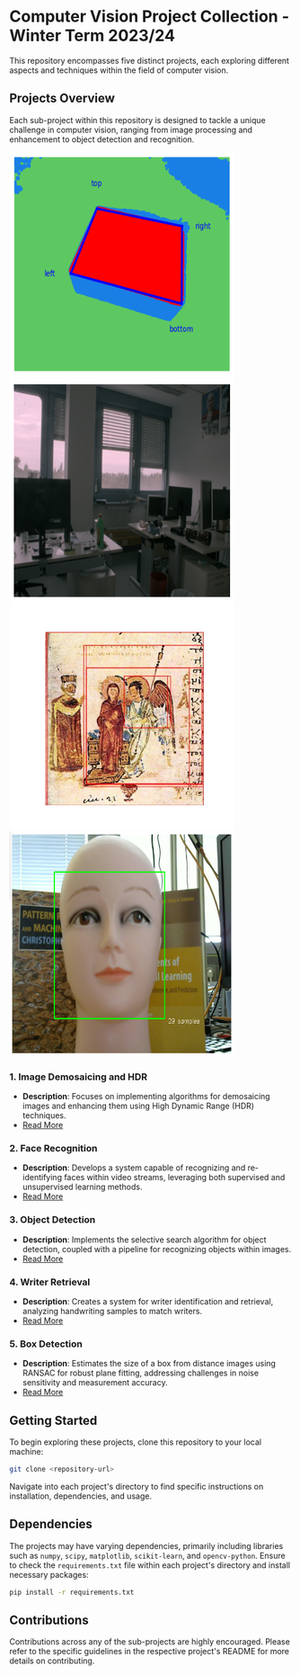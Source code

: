 # Computer Vision Project Collection - Winter Term 2023/24

This repository encompasses five distinct projects, each exploring different aspects and techniques within the field of computer vision.

## Projects Overview

Each sub-project within this repository is designed to tackle a unique challenge in computer vision, ranging from image processing and enhancement to object detection and recognition.

<p float="left">
  <img src="Box_Detection/images/1.png" width="400" height="400"/> <!-- Adjust width as needed -->
  <img src="Demosaicing_HDR/results/8.png" width="400" height="400"/> <!-- Adjust width as needed -->
  <img src="Object_Detection/results/ca-annun1.jpg" width="400" height="400"/> <!-- Adjust width as needed -->
  <img src="Face_Recognition/Screenshot 2024-03-26 at 19.25.13.png" width="400" height="400"/> <!-- Adjust width as needed -->
</p>


### 1. Image Demosaicing and HDR

- **Description**: Focuses on implementing algorithms for demosaicing images and enhancing them using High Dynamic Range (HDR) techniques.
- [Read More](Demosaicing_HDR/README.md)

### 2. Face Recognition

- **Description**: Develops a system capable of recognizing and re-identifying faces within video streams, leveraging both supervised and unsupervised learning methods.
- [Read More](Face_Recognition/README.md)

### 3. Object Detection

- **Description**: Implements the selective search algorithm for object detection, coupled with a pipeline for recognizing objects within images.
- [Read More](Object_Detection/README.md)

### 4. Writer Retrieval

- **Description**: Creates a system for writer identification and retrieval, analyzing handwriting samples to match writers.
- [Read More](Writer_Identification/README.md)

### 5. Box Detection

- **Description**: Estimates the size of a box from distance images using RANSAC for robust plane fitting, addressing challenges in noise sensitivity and measurement accuracy.
- [Read More](Box_Detection/README.md)

## Getting Started

To begin exploring these projects, clone this repository to your local machine:

```bash
git clone <repository-url>
```

Navigate into each project's directory to find specific instructions on installation, dependencies, and usage.

## Dependencies

The projects may have varying dependencies, primarily including libraries such as `numpy`, `scipy`, `matplotlib`, `scikit-learn`, and `opencv-python`. Ensure to check the `requirements.txt` file within each project's directory and install necessary packages:

```bash
pip install -r requirements.txt
```

## Contributions

Contributions across any of the sub-projects are highly encouraged. Please refer to the specific guidelines in the respective project's README for more details on contributing.

